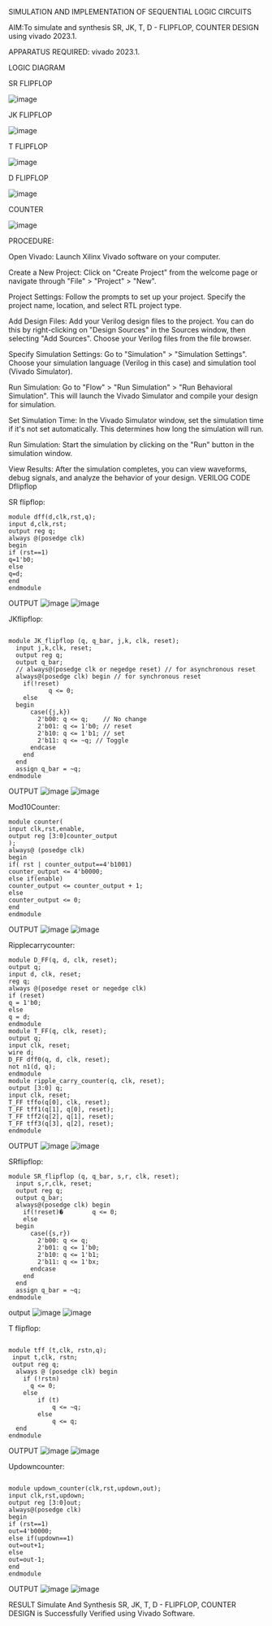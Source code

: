 SIMULATION AND IMPLEMENTATION OF SEQUENTIAL LOGIC CIRCUITS

AIM:To simulate and synthesis SR, JK, T, D - FLIPFLOP, COUNTER DESIGN using vivado 2023.1.

APPARATUS REQUIRED: vivado 2023.1.

LOGIC DIAGRAM

SR FLIPFLOP

![image](https://github.com/Kirthana-2004/VLSI-LAB-EXP-4/assets/144320880/8313b3c0-515c-4d92-9ddd-4c4feb16ffcb)


JK FLIPFLOP

![image](https://github.com/Kirthana-2004/VLSI-LAB-EXP-4/assets/144320880/56cefab3-d050-4faf-beec-b47353494101)


T FLIPFLOP

![image](https://github.com/Kirthana-2004/VLSI-LAB-EXP-4/assets/144320880/72209d54-2e97-448e-8724-06f470a79575)


D FLIPFLOP

![image](https://github.com/Kirthana-2004/VLSI-LAB-EXP-4/assets/144320880/58ab92f2-14e3-458b-a5b5-6aaf8ef3e518)


COUNTER

![image](https://github.com/Kirthana-2004/VLSI-LAB-EXP-4/assets/144320880/e129ad25-fc8a-4579-9125-9a09a0182be9)


PROCEDURE:

Open Vivado: Launch Xilinx Vivado software on your computer.

Create a New Project: Click on "Create Project" from the welcome page or navigate through "File" > "Project" > "New".

Project Settings: Follow the prompts to set up your project. Specify the project name, location, and select RTL project type.

Add Design Files: Add your Verilog design files to the project. You can do this by right-clicking on "Design Sources" in the Sources window, then selecting "Add Sources". Choose your Verilog files from the file browser.

Specify Simulation Settings: Go to "Simulation" > "Simulation Settings". Choose your simulation language (Verilog in this case) and simulation tool (Vivado Simulator).

Run Simulation: Go to "Flow" > "Run Simulation" > "Run Behavioral Simulation". This will launch the Vivado Simulator and compile your design for simulation.

Set Simulation Time: In the Vivado Simulator window, set the simulation time if it's not set automatically. This determines how long the simulation will run.

Run Simulation: Start the simulation by clicking on the "Run" button in the simulation window.

View Results: After the simulation completes, you can view waveforms, debug signals, and analyze the behavior of your design. VERILOG CODE Dflipflop

SR flipflop:
~~~
module dff(d,clk,rst,q);
input d,clk,rst;
output reg q;
always @(posedge clk)
begin
if (rst==1)
q=1'b0;
else
q=d;
end
endmodule
~~~
OUTPUT
![image](https://github.com/Kirthana-2004/VLSI-LAB-EXP-4/assets/144320880/afdd366b-6465-466b-b734-aed1ec8fcd26)
![image](https://github.com/Kirthana-2004/VLSI-LAB-EXP-4/assets/144320880/1e936d2c-ffd2-4b9f-bedb-0f81e192f3f6)


JKflipflop:
~~~

module JK_flipflop (q, q_bar, j,k, clk, reset);  
  input j,k,clk, reset;
  output reg q;
  output q_bar;
  // always@(posedge clk or negedge reset) // for asynchronous reset
  always@(posedge clk) begin // for synchronous reset
    if(!reset)
           q <= 0;
    else 
  begin
      case({j,k})
        2'b00: q <= q;    // No change
        2'b01: q <= 1'b0; // reset
        2'b10: q <= 1'b1; // set
        2'b11: q <= ~q; // Toggle
      endcase
    end
  end
  assign q_bar = ~q;
endmodule
~~~
OUTPUT
![image](https://github.com/Kirthana-2004/VLSI-LAB-EXP-4/assets/144320880/53793b33-076a-479e-b0a6-28110793a4bd)
![image](https://github.com/Kirthana-2004/VLSI-LAB-EXP-4/assets/144320880/33ccaf55-0c36-4c2b-a24c-9e4d4b9fe7f9)


Mod10Counter:
~~~
module counter(
input clk,rst,enable,
output reg [3:0]counter_output
);
always@ (posedge clk)
begin 
if( rst | counter_output==4'b1001)
counter_output <= 4'b0000;
else if(enable)
counter_output <= counter_output + 1;
else
counter_output <= 0;
end
endmodule
~~~
OUTPUT
![image](https://github.com/Kirthana-2004/VLSI-LAB-EXP-4/assets/144320880/54ff23ad-7310-47ca-a2b0-258bfc4aa45e)
![image](https://github.com/Kirthana-2004/VLSI-LAB-EXP-4/assets/144320880/da9c3f95-c6d1-42db-8c16-97dc90afd84e)


Ripplecarrycounter:
~~~
module D_FF(q, d, clk, reset);
output q;
input d, clk, reset;
reg q;
always @(posedge reset or negedge clk)
if (reset)
q = 1'b0;
else
q = d;
endmodule
module T_FF(q, clk, reset);
output q;
input clk, reset;
wire d;
D_FF dff0(q, d, clk, reset);
not n1(d, q); 
endmodule
module ripple_carry_counter(q, clk, reset);
output [3:0] q;
input clk, reset;
T_FF tffo(q[0], clk, reset);
T_FF tff1(q[1], q[0], reset);
T_FF tff2(q[2], q[1], reset);
T_FF tff3(q[3], q[2], reset);
endmodule
~~~
OUTPUT
![image](https://github.com/Kirthana-2004/VLSI-LAB-EXP-4/assets/144320880/9cac6e0c-7cc8-43c2-ad69-4f9110b4f00e)
![image](https://github.com/Kirthana-2004/VLSI-LAB-EXP-4/assets/144320880/eab3b897-fd33-4f88-8c12-143c94675bec)

SRflipflop:
~~~
module SR_flipflop (q, q_bar, s,r, clk, reset);
  input s,r,clk, reset;
  output reg q;
  output q_bar;
  always@(posedge clk) begin 
    if(!reset)�        q <= 0;
    else 
  begin
      case({s,r})
        2'b00: q <= q;    
        2'b01: q <= 1'b0; 
        2'b10: q <= 1'b1; 
        2'b11: q <= 1'bx; 
      endcase
    end
  end
  assign q_bar = ~q;
endmodule
~~~
output
![image](https://github.com/Kirthana-2004/VLSI-LAB-EXP-4/assets/144320880/0a4aca74-8976-4e5f-9221-f39184f9fb7c)
![image](https://github.com/Kirthana-2004/VLSI-LAB-EXP-4/assets/144320880/dd6d1d1f-1a2f-4d5b-8007-5b6dd4aee7ff)

T flipflop:
~~~

module tff (t,clk, rstn,q);  
 input t,clk, rstn;
 output reg q;
  always @ (posedge clk) begin  
    if (!rstn)  
      q <= 0;  
    else  
        if (t)  
            q <= ~q;  
        else  
            q <= q;  
  end  
endmodule
~~~
OUTPUT
![image](https://github.com/Kirthana-2004/VLSI-LAB-EXP-4/assets/144320880/aed2b151-705f-4313-ab91-b0923e2f28c6)
![image](https://github.com/Kirthana-2004/VLSI-LAB-EXP-4/assets/144320880/ade547d6-a352-4788-a4cb-6bb3a58ecaa4)


Updowncounter:
~~~

module updown_counter(clk,rst,updown,out);
input clk,rst,updown;
output reg [3:0]out;
always@(posedge clk)
begin
if (rst==1)
out=4'b0000;
else if(updown==1)
out=out+1;
else
out=out-1;
end
endmodule
~~~
OUTPUT
![image](https://github.com/Kirthana-2004/VLSI-LAB-EXP-4/assets/144320880/315965dd-a365-4b1f-8813-b4a2931dd297)
![image](https://github.com/Kirthana-2004/VLSI-LAB-EXP-4/assets/144320880/60ecb26a-ae20-40b5-a0e2-9aa96b7c4b5a)


RESULT Simulate And Synthesis SR, JK, T, D - FLIPFLOP, COUNTER DESIGN is Successfully Verified using Vivado Software.
